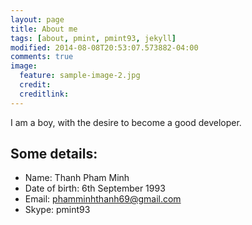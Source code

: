 ```yaml
---
layout: page
title: About me
tags: [about, pmint, pmint93, jekyll]
modified: 2014-08-08T20:53:07.573882-04:00
comments: true
image:
  feature: sample-image-2.jpg
  credit: 
  creditlink: 
---
```


I am a boy, with the desire to become a good developer.

## Some details:

* Name: Thanh Pham Minh
* Date of birth: 6th September 1993
* Email: phamminhthanh69@gmail.com
* Skype: pmint93